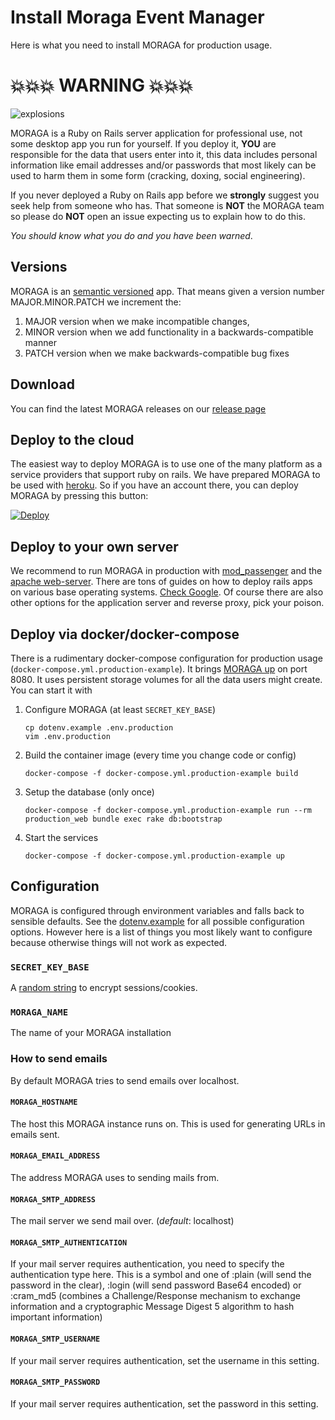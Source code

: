 # Install Moraga Event Manager

Here is what you need to install MORAGA for production usage.

# 💥💥💥 WARNING 💥💥💥

![explosions](https://media.giphy.com/media/Yl5aO3gdVfsQ0/giphy.gif)

MORAGA is a Ruby on Rails server application for professional use, not some desktop app you run for yourself. If you deploy it, **YOU** are responsible for the data that users enter into it, this data includes personal information like email addresses and/or passwords that most likely can be used to harm them in some form (cracking, doxing, social engineering).

If you never deployed a Ruby on Rails app before we **strongly** suggest you seek help from someone who has. That someone is **NOT** the MORAGA team so please do **NOT** open an issue expecting us to explain how to do this.

*You should know what you do and you have been warned*.

## Versions

MORAGA is an [semantic versioned](http://semver.org/) app. That means given a version number MAJOR.MINOR.PATCH we increment the:

1. MAJOR version when we make incompatible changes,
2. MINOR version when we add functionality in a backwards-compatible manner
3. PATCH version when we make backwards-compatible bug fixes

## Download

You can find the latest MORAGA releases on our [release page](https://github.com/opensouthcode/moraga/releases)

## Deploy to the cloud

The easiest way to deploy MORAGA is to use one of the many platform as a service providers that support ruby on rails. We have prepared MORAGA to be used with [heroku](https://heroku.com). So if you have an account there, you can deploy MORAGA by pressing this button:

<a href="https://heroku.com/deploy?template=https://github.com/openSUSE/osem/tree/v1.0">
  <img src="https://www.herokucdn.com/deploy/button.svg" alt="Deploy">
</a>

## Deploy to your own server

We recommend to run MORAGA in production with [mod\_passenger](https://www.phusionpassenger.com/download/#open_source)
and the [apache web-server](https://www.apache.org/). There are tons of guides on how to deploy rails apps on various
base operating systems. [Check Google](https://encrypted.google.com/search?hl=en&q=ruby%20on%20rails%20apache%20passenger). Of course there are also other options for the application server and reverse proxy, pick your poison.

## Deploy via docker/docker-compose

There is a rudimentary docker-compose configuration for production usage (`docker-compose.yml.production-example`). It brings [MORAGA up](http://0.0.0.0:8080) on port 8080. It uses persistent storage volumes for all the data users might create. You can start it with

1. Configure MORAGA (at least `SECRET_KEY_BASE`)
   ```
   cp dotenv.example .env.production
   vim .env.production
   ```
1. Build the container image (every time you change code or config)
   ```
   docker-compose -f docker-compose.yml.production-example build
   ```
1. Setup the database (only once)
   ```
   docker-compose -f docker-compose.yml.production-example run --rm production_web bundle exec rake db:bootstrap
   ```
1. Start the services
   ```
   docker-compose -f docker-compose.yml.production-example up
   ```

## Configuration
MORAGA is configured through environment variables and falls back to sensible defaults. See the [dotenv.example](https://github.com/opensouthcode/moraga/blob/master/dotenv.example) for all possible configuration options. However here is a list of things you most likely want to configure because otherwise things will not work as expected.

### `SECRET_KEY_BASE`
A [random string](https://www.randomlists.com/string?base=16&length=64&qty=1) to encrypt sessions/cookies.

### `MORAGA_NAME`
The name of your MORAGA installation

### How to send emails
By default MORAGA tries to send emails over localhost.

#### `MORAGA_HOSTNAME`
The host this MORAGA instance runs on. This is used for generating URLs in emails sent.

#### `MORAGA_EMAIL_ADDRESS`
The address MORAGA uses to sending mails from.

#### `MORAGA_SMTP_ADDRESS`
The mail server we send mail over. (*default*: localhost)

#### `MORAGA_SMTP_AUTHENTICATION`
If your mail server requires authentication, you need to specify the authentication type here. This is a symbol and one of :plain (will send the password in the clear), :login (will send password Base64 encoded) or :cram_md5 (combines a Challenge/Response mechanism to exchange information and a cryptographic Message Digest 5 algorithm to hash important information)

#### `MORAGA_SMTP_USERNAME`
If your mail server requires authentication, set the username in this setting.

#### `MORAGA_SMTP_PASSWORD`
If your mail server requires authentication, set the password in this setting.
